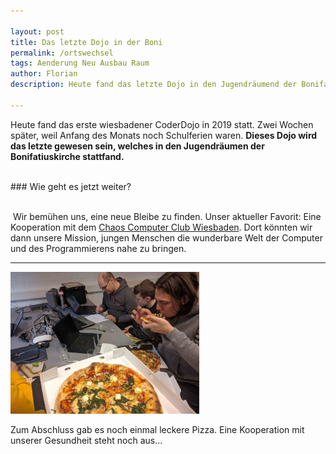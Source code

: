 ```yaml
---

layout: post
title: Das letzte Dojo in der Boni
permalink: /ortswechsel
tags: Aenderung Neu Ausbau Raum 
author: Florian
description: Heute fand das letzte Dojo in den Jugendräumend der Bonifatiuskirche statt.

---
```

Heute fand das erste wiesbadener CoderDojo in 2019 statt. Zwei Wochen später, weil Anfang des Monats noch Schulferien waren. **Dieses Dojo wird das letzte gewesen sein, welches in den Jugendräumen der Bonifatiuskirche stattfand.**

<!--break-->

<br/> 
### Wie geht es jetzt weiter?

<br/>​
Wir bemühen uns, eine neue Bleibe zu finden. Unser aktueller Favorit: Eine Kooperation mit dem [Chaos Computer Club Wiesbaden](https://cccwi.de). Dort könnten wir dann unsere Mission, jungen Menschen die wunderbare Welt der Computer und des Programmierens nahe zu bringen.

<hr/>

<img src="..\assets\2019-01-19-ortswechsel\pizza.jpg" alt="Leckere Pizza" width="60%" />

Zum Abschluss gab es noch einmal leckere Pizza. Eine Kooperation mit unserer Gesundheit steht noch aus...